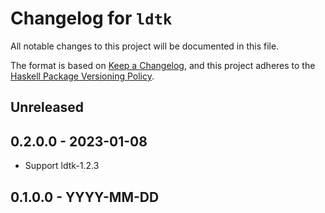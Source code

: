 # Changelog for `ldtk`

All notable changes to this project will be documented in this file.

The format is based on [Keep a Changelog](https://keepachangelog.com/en/1.0.0/),
and this project adheres to the
[Haskell Package Versioning Policy](https://pvp.haskell.org/).

## Unreleased

## 0.2.0.0 - 2023-01-08

- Support ldtk-1.2.3

## 0.1.0.0 - YYYY-MM-DD

